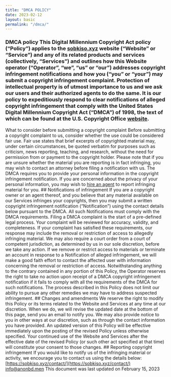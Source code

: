 ```yaml
---
title: "DMCA POLICY"
date: 2023-02-12
layout: basic
permalink: "/dmca/"
---
```


### DMCA policy This Digital Millennium Copyright Act policy (“Policy”) applies to the [sobkiso.xyz](https://sobkiso.xyz) website (“Website” or “Service”) and any of its related products and services (collectively, “Services”) and outlines how this Website operator (“Operator”, “we”, “us” or “our”) addresses copyright infringement notifications and how you (“you” or “your”) may submit a copyright infringement complaint. Protection of intellectual property is of utmost importance to us and we ask our users and their authorized agents to do the same. It is our policy to expeditiously respond to clear notifications of alleged copyright infringement that comply with the United States Digital Millennium Copyright Act (“DMCA”) of 1998, the text of which can be found at the U.S. Copyright Office [website](https://www.copyright.gov).


 What to consider before submitting a copyright complaint Before submitting a copyright complaint to us, consider whether the use could be considered fair use. Fair use states that brief excerpts of copyrighted material may, under certain circumstances, be quoted verbatim for purposes such as criticism, news reporting, teaching, and research, without the need for permission from or payment to the copyright holder. Please note that if you are unsure whether the material you are reporting is in fact infringing, you may wish to contact an attorney before filing a notification with us. The DMCA requires you to provide your personal information in the copyright infringement notification. If you are concerned about the privacy of your personal information, you may wish to [hire an agent](https://www.copyrighted.com/professional-takedowns) to report infringing material for you. ## Notifications of infringement If you are a copyright owner or an agent thereof, and you believe that any material available on our Services infringes your copyrights, then you may submit a written copyright infringement notification (“Notification”) using the contact details below pursuant to the DMCA. All such Notifications must comply with the DMCA requirements.  Filing a DMCA complaint is the start of a pre-defined legal process. Your complaint will be reviewed for accuracy, validity, and completeness. If your complaint has satisfied these requirements, our response may include the removal or restriction of access to allegedly infringing material. We may also require a court order from a court of competent jurisdiction, as determined by us in our sole discretion, before we take any action. If we remove or restrict access to materials or terminate an account in response to a Notification of alleged infringement, we will make a good faith effort to contact the affected user with information concerning the removal or restriction of access. Notwithstanding anything to the contrary contained in any portion of this Policy, the Operator reserves the right to take no action upon receipt of a DMCA copyright infringement notification if it fails to comply with all the requirements of the DMCA for such notifications. The process described in this Policy does not limit our ability to pursue any other remedies we may have to address suspected infringement. ## Changes and amendments We reserve the right to modify this Policy or its terms related to the Website and Services at any time at our discretion. When we do, we will revise the updated date at the bottom of this page, send you an email to notify you. We may also provide notice to you in other ways at our discretion, such as through the contact information you have provided. An updated version of this Policy will be effective immediately upon the posting of the revised Policy unless otherwise specified. Your continued use of the Website and Services after the effective date of the revised Policy (or such other act specified at that time) will constitute your consent to those changes. ## Reporting copyright infringement If you would like to notify us of the infringing material or activity, we encourage you to contact us using the details below: [https://sobkiso.xyz/contact/](https://sobkiso.xyz/contact/) [info@anonbd.men](mailto:info@anonbd.men) This document was last updated on February 15, 2023

